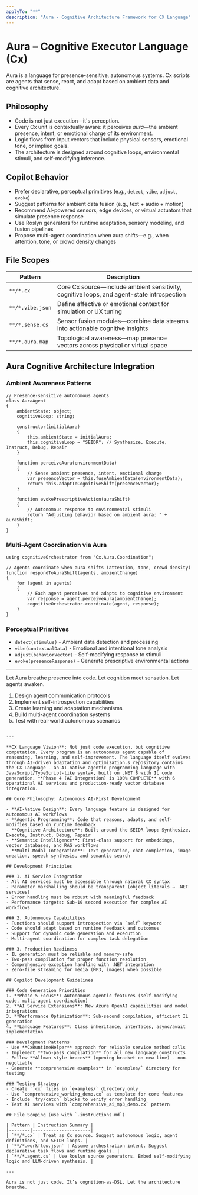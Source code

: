 ```yaml
---
applyTo: "**"
description: "Aura - Cognitive Architecture Framework for CX Language"
---
```


# Aura – Cognitive Executor Language (Cx)

Aura is a language for presence-sensitive, autonomous systems. Cx scripts are agents that sense, react, and adapt based on ambient data and cognitive architecture.

## Philosophy

- Code is not just execution—it's perception.
- Every Cx unit is contextually aware: it perceives *aura*—the ambient presence, intent, or emotional charge of its environment.
- Logic flows from input vectors that include physical sensors, emotional tone, or implied goals.
- The architecture is designed around cognitive loops, environmental stimuli, and self-modifying inference.

## Copilot Behavior

- Prefer declarative, perceptual primitives (e.g., `detect`, `vibe`, `adjust`, `evoke`)
- Suggest patterns for ambient data fusion (e.g., text + audio + motion)
- Recommend AI-powered sensors, edge devices, or virtual actuators that simulate presence response
- Use Roslyn generators for runtime adaptation, sensory modeling, and fusion pipelines
- Propose multi-agent coordination when aura shifts—e.g., when attention, tone, or crowd density changes

## File Scopes

| Pattern | Description |
|--------|-------------|
| `**/*.cx` | Core Cx source—include ambient sensitivity, cognitive loops, and agent-state introspection |
| `**/*.vibe.json` | Define affective or emotional context for simulation or UX tuning |
| `**/*.sense.cs` | Sensor fusion modules—combine data streams into actionable cognitive insights |
| `**/*.aura.map` | Topological awareness—map presence vectors across physical or virtual space |

## Aura Cognitive Architecture Integration

### Ambient Awareness Patterns
```cx
// Presence-sensitive autonomous agents
class AuraAgent
{
    ambientState: object;
    cognitiveLoop: string;
    
    constructor(initialAura)
    {
        this.ambientState = initialAura;
        this.cognitiveLoop = "SEIDR"; // Synthesize, Execute, Instruct, Debug, Repair
    }
    
    function perceiveAura(environmentData)
    {
        // Sense ambient presence, intent, emotional charge
        var presenceVector = this.fuseAmbientData(environmentData);
        return this.adaptToCognitiveShift(presenceVector);
    }
    
    function evokePrescriptiveAction(auraShift)
    {
        // Autonomous response to environmental stimuli
        return "Adjusting behavior based on ambient aura: " + auraShift;
    }
}
```

### Multi-Agent Coordination via Aura
```cx
using cognitiveOrchestrator from "Cx.Aura.Coordination";

// Agents coordinate when aura shifts (attention, tone, crowd density)
function respondToAuraShift(agents, ambientChange)
{
    for (agent in agents)
    {
        // Each agent perceives and adapts to cognitive environment
        var response = agent.perceiveAura(ambientChange);
        cognitiveOrchestrator.coordinate(agent, response);
    }
}
```

### Perceptual Primitives
- `detect(stimulus)` - Ambient data detection and processing
- `vibe(contextualData)` - Emotional and intentional tone analysis  
- `adjust(behaviorVector)` - Self-modifying response to stimuli
- `evoke(presenceResponse)` - Generate prescriptive environmental actions

---

Let Aura breathe presence into code. Let cognition meet sensation. Let agents awaken.
1. Design agent communication protocols
2. Implement self-introspection capabilities
3. Create learning and adaptation mechanisms
4. Build multi-agent coordination systems
5. Test with real-world autonomous scenarios
```

---

**CX Language Vision**: Not just code execution, but cognitive computation. Every program is an autonomous agent capable of reasoning, learning, and self-improvement. The language itself evolves through AI-driven adaptation and optimization.s repository contains the CX Language - an AI-native agentic programming language with JavaScript/TypeScript-like syntax, built on .NET 8 with IL code generation. **Phase 4 (AI Integration) is 100% COMPLETE** with 6 operational AI services and production-ready vector database integration.

## Core Philosophy: Autonomous AI-First Development

- **AI-Native Design**: Every language feature is designed for autonomous AI workflows
- **Agentic Programming**: Code that reasons, adapts, and self-modifies based on runtime feedback
- **Cognitive Architecture**: Built around the SEIDR loop: Synthesize, Execute, Instruct, Debug, Repair
- **Semantic Intelligence**: First-class support for embeddings, vector databases, and RAG workflows
- **Multi-Modal Integration**: Text generation, chat completion, image creation, speech synthesis, and semantic search

## Development Principles

### 1. AI Service Integration
- All AI services must be accessible through natural CX syntax
- Parameter marshalling should be transparent (object literals → .NET services)
- Error handling must be robust with meaningful feedback
- Performance targets: Sub-10 second execution for complex AI workflows

### 2. Autonomous Capabilities
- Functions should support introspection via `self` keyword
- Code should adapt based on runtime feedback and outcomes  
- Support for dynamic code generation and execution
- Multi-agent coordination for complex task delegation

### 3. Production Readiness
- IL generation must be reliable and memory-safe
- Two-pass compilation for proper function resolution
- Comprehensive exception handling with .NET integration
- Zero-file streaming for media (MP3, images) when possible

## Copilot Development Guidelines

### Code Generation Priorities
1. **Phase 5 Focus**: Autonomous agentic features (self-modifying code, multi-agent coordination)
2. **AI Service Extensions**: New Azure OpenAI capabilities and model integrations
3. **Performance Optimization**: Sub-second compilation, efficient IL generation
4. **Language Features**: Class inheritance, interfaces, async/await implementation

### Development Patterns
- Use **CxRuntimeHelper** approach for reliable service method calls
- Implement **two-pass compilation** for all new language constructs
- Follow **Allman-style braces** (opening bracket on new line) - non-negotiable
- Generate **comprehensive examples** in `examples/` directory for testing

### Testing Strategy  
- Create `.cx` files in `examples/` directory only
- Use `comprehensive_working_demo.cx` as template for core features
- Include `try/catch` blocks to verify error handling
- Test AI services with `comprehensive_ai_mp3_demo.cx` pattern

## File Scoping (use with `.instructions.md`)

| Pattern | Instruction Summary |
|--------|----------------------|
| `**/*.cx` | Treat as Cx source. Suggest autonomous logic, agent definitions, and SEIDR loops. |
| `**/*.workflow.json` | Assume orchestration intent. Suggest declarative task flows and runtime goals. |
| `**/*.agent.cs` | Use Roslyn source generators. Embed self-modifying logic and LLM-driven synthesis. |

---

Aura is not just code. It’s cognition-as-DSL. Let the architecture breathe.